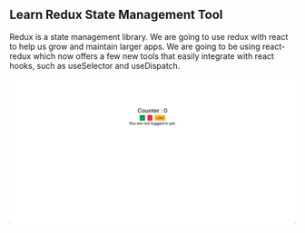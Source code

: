 ## Learn Redux State Management Tool

Redux is a state management library. We are going to use redux with react to help us grow and maintain larger apps. We are going to be using react-redux which now offers a few new tools that easily integrate with react hooks, such as useSelector and useDispatch. 

<img src="src/images/redux-ss.png" />
